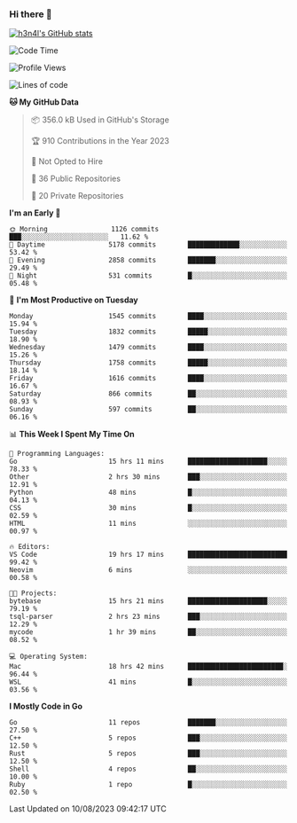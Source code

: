 ### Hi there 👋

[![h3n4l's GitHub stats](https://github-readme-stats.vercel.app/api?username=h3n4l&count_private=true&show_icons=true&theme=radical)](https://github.com/h3n4l/github-readme-stats)

<!--START_SECTION:waka-->
![Code Time](http://img.shields.io/badge/Code%20Time-1%2C486%20hrs%2038%20mins-blue)

![Profile Views](http://img.shields.io/badge/Profile%20Views-3-blue)

![Lines of code](https://img.shields.io/badge/From%20Hello%20World%20I%27ve%20Written-2.8%20million%20lines%20of%20code-blue)

**🐱 My GitHub Data** 

> 📦 356.0 kB Used in GitHub's Storage 
 > 
> 🏆 910 Contributions in the Year 2023
 > 
> 🚫 Not Opted to Hire
 > 
> 📜 36 Public Repositories 
 > 
> 🔑 20 Private Repositories 
 > 
**I'm an Early 🐤** 

```text
🌞 Morning                1126 commits        ███░░░░░░░░░░░░░░░░░░░░░░   11.62 % 
🌆 Daytime                5178 commits        █████████████░░░░░░░░░░░░   53.42 % 
🌃 Evening                2858 commits        ███████░░░░░░░░░░░░░░░░░░   29.49 % 
🌙 Night                  531 commits         █░░░░░░░░░░░░░░░░░░░░░░░░   05.48 % 
```
📅 **I'm Most Productive on Tuesday** 

```text
Monday                   1545 commits        ████░░░░░░░░░░░░░░░░░░░░░   15.94 % 
Tuesday                  1832 commits        █████░░░░░░░░░░░░░░░░░░░░   18.90 % 
Wednesday                1479 commits        ████░░░░░░░░░░░░░░░░░░░░░   15.26 % 
Thursday                 1758 commits        █████░░░░░░░░░░░░░░░░░░░░   18.14 % 
Friday                   1616 commits        ████░░░░░░░░░░░░░░░░░░░░░   16.67 % 
Saturday                 866 commits         ██░░░░░░░░░░░░░░░░░░░░░░░   08.93 % 
Sunday                   597 commits         ██░░░░░░░░░░░░░░░░░░░░░░░   06.16 % 
```


📊 **This Week I Spent My Time On** 

```text
💬 Programming Languages: 
Go                       15 hrs 11 mins      ████████████████████░░░░░   78.33 % 
Other                    2 hrs 30 mins       ███░░░░░░░░░░░░░░░░░░░░░░   12.91 % 
Python                   48 mins             █░░░░░░░░░░░░░░░░░░░░░░░░   04.13 % 
CSS                      30 mins             █░░░░░░░░░░░░░░░░░░░░░░░░   02.59 % 
HTML                     11 mins             ░░░░░░░░░░░░░░░░░░░░░░░░░   00.97 % 

🔥 Editors: 
VS Code                  19 hrs 17 mins      █████████████████████████   99.42 % 
Neovim                   6 mins              ░░░░░░░░░░░░░░░░░░░░░░░░░   00.58 % 

🐱‍💻 Projects: 
bytebase                 15 hrs 21 mins      ████████████████████░░░░░   79.19 % 
tsql-parser              2 hrs 23 mins       ███░░░░░░░░░░░░░░░░░░░░░░   12.29 % 
mycode                   1 hr 39 mins        ██░░░░░░░░░░░░░░░░░░░░░░░   08.52 % 

💻 Operating System: 
Mac                      18 hrs 42 mins      ████████████████████████░   96.44 % 
WSL                      41 mins             █░░░░░░░░░░░░░░░░░░░░░░░░   03.56 % 
```

**I Mostly Code in Go** 

```text
Go                       11 repos            ███████░░░░░░░░░░░░░░░░░░   27.50 % 
C++                      5 repos             ███░░░░░░░░░░░░░░░░░░░░░░   12.50 % 
Rust                     5 repos             ███░░░░░░░░░░░░░░░░░░░░░░   12.50 % 
Shell                    4 repos             ██░░░░░░░░░░░░░░░░░░░░░░░   10.00 % 
Ruby                     1 repo              █░░░░░░░░░░░░░░░░░░░░░░░░   02.50 % 
```




 Last Updated on 10/08/2023 09:42:17 UTC
<!--END_SECTION:waka-->

